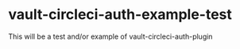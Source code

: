 # vault-circleci-auth-example-test
This will be a test and/or example of vault-circleci-auth-plugin
